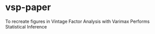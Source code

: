 # vsp-paper
To recreate figures in Vintage Factor Analysis with Varimax Performs Statistical Inference
